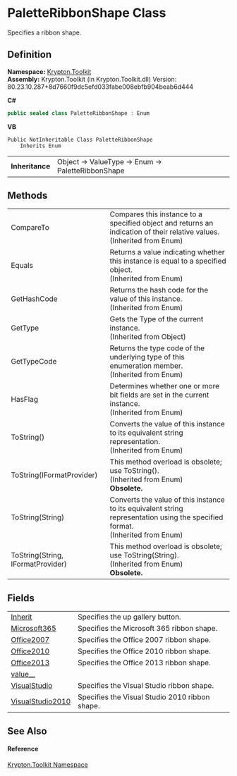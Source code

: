 # PaletteRibbonShape Class


Specifies a ribbon shape.



## Definition
**Namespace:** <a href="79d2eac2-21f4-54ff-7552-b20c33c30600.md">Krypton.Toolkit</a>  
**Assembly:** Krypton.Toolkit (in Krypton.Toolkit.dll) Version: 80.23.10.287+8d7660f9dc5efd033fabe008ebfb904beab6d444

**C#**
``` C#
public sealed class PaletteRibbonShape : Enum
```
**VB**
``` VB
Public NotInheritable Class PaletteRibbonShape
	Inherits Enum
```

<table><tr><td><strong>Inheritance</strong></td><td>Object  →  ValueType  →  Enum  →  PaletteRibbonShape</td></tr>
</table>



## Methods
<table>
<tr>
<td>CompareTo</td>
<td>Compares this instance to a specified object and returns an indication of their relative values.<br />(Inherited from Enum)</td></tr>
<tr>
<td>Equals</td>
<td>Returns a value indicating whether this instance is equal to a specified object.<br />(Inherited from Enum)</td></tr>
<tr>
<td>GetHashCode</td>
<td>Returns the hash code for the value of this instance.<br />(Inherited from Enum)</td></tr>
<tr>
<td>GetType</td>
<td>Gets the Type of the current instance.<br />(Inherited from Object)</td></tr>
<tr>
<td>GetTypeCode</td>
<td>Returns the type code of the underlying type of this enumeration member.<br />(Inherited from Enum)</td></tr>
<tr>
<td>HasFlag</td>
<td>Determines whether one or more bit fields are set in the current instance.<br />(Inherited from Enum)</td></tr>
<tr>
<td>ToString()</td>
<td>Converts the value of this instance to its equivalent string representation.<br />(Inherited from Enum)</td></tr>
<tr>
<td>ToString(IFormatProvider)</td>
<td>This method overload is obsolete; use ToString().<br />(Inherited from Enum)<br /><strong>Obsolete.</strong></td></tr>
<tr>
<td>ToString(String)</td>
<td>Converts the value of this instance to its equivalent string representation using the specified format.<br />(Inherited from Enum)</td></tr>
<tr>
<td>ToString(String, IFormatProvider)</td>
<td>This method overload is obsolete; use ToString(String).<br />(Inherited from Enum)<br /><strong>Obsolete.</strong></td></tr>
</table>

## Fields
<table>
<tr>
<td><a href="12f1788f-d38a-fb50-a299-d5a4a8da2824.md">Inherit</a></td>
<td>Specifies the up gallery button.</td></tr>
<tr>
<td><a href="6f7d2947-8f1c-b311-eee1-00ef57a2d078.md">Microsoft365</a></td>
<td>Specifies the Microsoft 365 ribbon shape.</td></tr>
<tr>
<td><a href="56fb9484-58d5-23bc-f1e9-e3390b907027.md">Office2007</a></td>
<td>Specifies the Office 2007 ribbon shape.</td></tr>
<tr>
<td><a href="296e5780-91c7-0fe3-aba5-d66dbf15698e.md">Office2010</a></td>
<td>Specifies the Office 2010 ribbon shape.</td></tr>
<tr>
<td><a href="8f8c9a09-3c44-3b00-46db-c89da7257cdd.md">Office2013</a></td>
<td>Specifies the Office 2013 ribbon shape.</td></tr>
<tr>
<td><a href="7a34da4f-04d3-d142-bc21-4ac288d18cdc.md">value__</a></td>
<td> </td></tr>
<tr>
<td><a href="1f319135-b164-3a26-4632-4a4f595288f5.md">VisualStudio</a></td>
<td>Specifies the Visual Studio ribbon shape.</td></tr>
<tr>
<td><a href="ca9d5b06-fec1-6a53-ebfd-4c844dfac3ed.md">VisualStudio2010</a></td>
<td>Specifies the Visual Studio 2010 ribbon shape.</td></tr>
</table>

## See Also


#### Reference
<a href="79d2eac2-21f4-54ff-7552-b20c33c30600.md">Krypton.Toolkit Namespace</a>  
